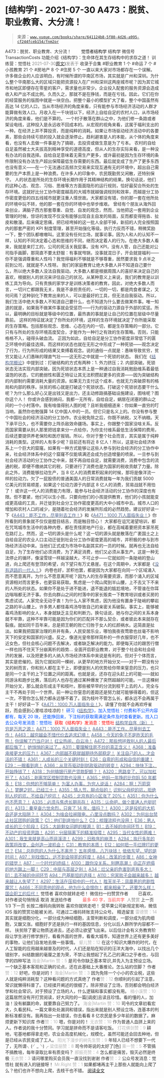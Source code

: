 # [结构学] - 2021-07-30 A473：脱贫、职业教育、大分流！

> 来源：[`www.yuque.com/books/share/641124b8-5f80-4d26-a995-cf244fceb154/fnm2or`](https://www.yuque.com/books/share/641124b8-5f80-4d26-a995-cf244fceb154/fnm2or)

<ne-p id="520f42f3293818f927861ebbd5b15da4_p_0" data-lake-id="520f42f3293818f927861ebbd5b15da4_p_0"><ne-text id="u204f41f5" style="color: rgb(51, 51, 51);">A473：脱贫、职业教育、大分流！</ne-text></ne-p> <ne-p id="7e2df1c91fdd6fe73f0cc4ca64738f58" data-lake-id="7e2df1c91fdd6fe73f0cc4ca64738f58"><ne-text id="uf4fb71d8" ne-fontsize="12" style="color: rgb(255, 255, 255);">原创</ne-text><ne-text id="u99dde6dc" ne-fontsize="14">觉悟者</ne-text><ne-text id="u2375c5e4" ne-fontsize="14">结构学</ne-text></ne-p> <ne-p id="f923f931c5ce2f87d0220298977f54ac" data-lake-id="f923f931c5ce2f87d0220298977f54ac"><ne-text id="ue787f61a" ne-fontsize="14" ne-bold="true" style="color: rgb(51, 51, 51);">结构学</ne-text></ne-p> <ne-p id="619df6de0cadb3ba6254269a1387ded3" data-lake-id="619df6de0cadb3ba6254269a1387ded3"><ne-text id="u7e69c4b1" ne-fontsize="14" style="color: rgb(51, 51, 51);">微信号</ne-text><ne-text id="u5b552952" ne-fontsize="14" style="color: rgb(51, 51, 51);">TransactionCosts</ne-text></ne-p> <ne-p id="f9dd68ce923bfb61fb19eb101bf05c52" data-lake-id="f9dd68ce923bfb61fb19eb101bf05c52"><ne-text id="u1b18f3a6" ne-fontsize="14" style="color: rgb(51, 51, 51);">功能介绍</ne-text><ne-text id="u7888e14d" ne-fontsize="14" style="color: rgb(51, 51, 51);">《结构学》：生命体在其生存结构中的求存之道！ 训练营：觉悟社</ne-text></ne-p> <ne-p id="ec1cbf09da32419b66d1aa6c1217d5f4" data-lake-id="ec1cbf09da32419b66d1aa6c1217d5f4"><ne-text id="u413c26ce" style="color: rgb(140, 140, 140);">2021-07-30</ne-text>[<ne-text id="u1d18c4d4" ne-fontsize="14">原文</ne-text>](https://mp.weixin.qq.com/s?__biz=MzIzMDYwOTM0Mg==&mid=2247486053&idx=1&sn=813ce406173ba4c47dd4500ec026a6da&chksm=e8b192b4dfc61ba243267b483d16f60aaeed76ece21adde38b4de1597140df83fceea028a6f5#rd))<ne-text id="u0974bf0b" ne-fontsize="14" style="color: rgb(140, 140, 140);">发表于</ne-text></ne-p> <ne-p id="4deb76122a4e03f9eb4dbd2f16bb47e5" data-lake-id="4deb76122a4e03f9eb4dbd2f16bb47e5"><ne-text id="ud79b3f98" style="color: rgb(51, 51, 51);">收录于合集</ne-text></ne-p> <ne-p id="30711789b08d30496e6da4890f638705" data-lake-id="30711789b08d30496e6da4890f638705"><ne-text id="uc7b69886" style="color: rgb(51, 51, 51);">#职业教育 1 个</ne-text></ne-p> <ne-p id="ffca16c52285234783cf502e32abd0a6" data-lake-id="ffca16c52285234783cf502e32abd0a6"><ne-text id="u28e0eaa7" style="color: rgb(51, 51, 51);">#命运 7 个</ne-text></ne-p> <ne-p id="5fcbf57904b5943309e018ded326c95f" data-lake-id="5fcbf57904b5943309e018ded326c95f"><ne-text id="u7b08e115" style="color: rgb(51, 51, 51);">#小孩教育 21 个</ne-text></ne-p> <ne-p id="3a009be6599002a185d56885b8979bab" data-lake-id="3a009be6599002a185d56885b8979bab"><ne-text id="u4bad0419" style="color: rgb(51, 51, 51);">#房地产 8 个</ne-text></ne-p> <ne-p id="16d8eee32b77ec711ea4cf5563265fda" data-lake-id="16d8eee32b77ec711ea4cf5563265fda"><ne-text id="ubf352e2d" style="color: rgb(51, 51, 51);">#住房 5 个</ne-text></ne-p> <ne-p id="da4c815eac9ddb94e1d94d42db7f8e71" data-lake-id="da4c815eac9ddb94e1d94d42db7f8e71"><ne-text id="u5aaaddfa" style="color: rgb(51, 51, 51);">一直以来大家对市场都存在一个误解。许多做企业的人应该明白，有时候所谓的华南区市场，其实就是广州和深圳。为什么整个华南那么大的区域只能把资源投入在广州和深圳这两座城市呢？因为其它城市和地区即便存在零星的客户，需求量也非常少。企业投入配套的服务资源会造成收入和产出不成比例。久而久之，那就不是在挣钱，而是在亏钱。因此，它们在你的经营服务的版图中就是一块空白。把整个最小的模型扩大了看，整个中国虽然有高达 14 亿的人口，当从市场经济的角度来看，只有能参与市场经济活动的人群才能算做有效人口。月收入在一千块钱以下，经济上自给自足的农村人口，从市场经济的角度来看，他们是不算的。</ne-text></ne-p> <ne-p id="baea4ac7e71dfe394743f3f1ff59b528" data-lake-id="baea4ac7e71dfe394743f3f1ff59b528"><ne-text id="uf8f3b2cf" style="color: rgb(51, 51, 51);">一个村子散落在群山之中，为他们修一条路或者架设电线，这种投入是永远收不回成本的。从宏观的视角来看，这属于福利支出的一种。在经济上并不算投资，而是纯粹的消耗。如果让市场驱动经济活动中的各要素，那些会持续亏损的投入就会逐渐停止。趋利避害是人的本能，从个体的角度来看，也没有人去做一件事是为了搞砸，去投资或做生意是为了亏本。</ne-text></ne-p> <ne-p id="130ad9763c0f8e6293bc630cc2fa475f" data-lake-id="130ad9763c0f8e6293bc630cc2fa475f"><ne-text id="u98297c85" style="color: rgb(51, 51, 51);">农村的自给自足虽然被士大夫拔高到精神享受的道德高度，但从人的生存实际来看，是一种没有办法的自我选择。自给自足意味着无需生产更多，或许最初是因为生存环境的条件限制没有办法生产超出保障最低生存需要的东西。最后就变成了生产了更多东西也没有意义——在一个无法通过高频次交易来实现互通有无的环境中，超出自己需要的生产本质上是一种浪费。在许多人的印象中，农民既勤劳又闲散，还特别保守。</ne-text></ne-p> <ne-p id="87836f6113c0e10f5cbb272ff60c978f" data-lake-id="87836f6113c0e10f5cbb272ff60c978f"><ne-text id="u597c136e" ne-bold="true" style="color: rgb(51, 51, 51);">人的状态是所处的生存环境长期作用于其精神结构的结果。换句话说，他们的这种心态、观念、习俗、思维等方方面面隐形的运行规则，恰好最契合所处的生存环境。</ne-text><ne-text id="ud78d16ab" style="color: rgb(51, 51, 51);">这就好比分工协作密度越高的大城市就越强调规则和效率，而越是分工协作密度更低的四五线城市就更注重人情世故。大家都没有错，你的那一套在他所处的环境中玩不转，他的那一套在你的环境中也举步维艰。</ne-text></ne-p> <ne-p id="bcd438fbb5aea7eadc1d57dc55157de6" data-lake-id="bcd438fbb5aea7eadc1d57dc55157de6"><ne-text id="u81e6f95a" style="color: rgb(51, 51, 51);">曾经有个朋友从海外回来创业，满脑子西方那套尊重、自觉、自发的观念，然而，当他把这一套用到企业管理的时候，惊讶的发现不仅没有能够出现自主自发的局面，反而都变得拖沓、扯皮和散漫。后来痛定思痛，把已经垮掉的这一批人全部干掉，新招的人完全按照国内的那套严密的 KPI 制度管理，甚至开始强化等级。执行力反而不错，稍微奖励一下，整个团队都嗷嗷叫。这里没有任何立场，就事论事。因为人和人的认知不一样，认知的不同决定着心态和思维的不同，继而决定着人的行为。在绝大多数人看来，我就是来打工的，公司的死活关我屁事。没有 KPI，没有人管，自己还能对公司指手画脚，那简直不要太舒服：有事就甩锅，没事就混日子，开会就提福利——你不是强调尊重和人性吗？我觉得福利不够就是不够尊重，居然要求我 9 点半之前到公司，就就是不人性呀。</ne-text></ne-p> <ne-p id="f64a14a65c95c8031caf83560a21a5b0" data-lake-id="f64a14a65c95c8031caf83560a21a5b0"><ne-text id="uf8063615" style="color: rgb(51, 51, 51);">我们的家庭教育让绝大多数人并不知道自己要什么，所以绝大多数人没法自我驱动。大多数人都是根据周围人的喜好来决定自己的喜欢，根据别人的状况来评估自己的状况。从某种意义上来说，我们的教育是以训练工具为导向。只有贵族的家学才是训练决策者的教育。因此，对绝大多数人而言，一切兴亡都跟我无关，我是不承担责任的，一切的一切，都是肉食者谋之，又何问焉？这种驯化下教育出来的人，可以是最好的工具，但无法自我驱动。所以，我们生活中绝大多数人不知道自己要什么，也不知道为什么要去做某件事。唯一知道的就是，如果我不做某件事就会受惩罚——行为的驱动力源自于外部的奖惩。所以，最明确的目标就是等级中的位置，最热衷的事就是让自己的位置在层级中尽量靠前。</ne-text></ne-p> <ne-p id="6d36fa6f5aa06c272415492e5f4869ee" data-lake-id="6d36fa6f5aa06c272415492e5f4869ee"><ne-text id="u1e646c13" style="color: rgb(51, 51, 51);">这样的特征就决定了你所处的环境，这样的生存环境就决定了你所能采取的生存策略。包括那些观念、思维、心态在内的一切，都是生存策略的一部分。它只有与所处的生存环境高度契合，才能作为一种行之有效的生存策略。否则，只能格格不入，碰得头破血流。</ne-text></ne-p> <ne-p id="42d7bbd6f81219b4d50fea3d9afc62a1" data-lake-id="42d7bbd6f81219b4d50fea3d9afc62a1"><ne-text id="u41a5e731" style="color: rgb(51, 51, 51);">正因为如此，自给自足是分工协作密度非常低下的匮乏环境中的最佳选择。而这样的状态也就在无形之中形成了一种死锁——观念决定了行为，行为所形成的结果又束缚着观念。说的通俗一点就是：愚昧导致贫穷，贫穷又能让人们愚昧的理直气壮——这无形之中就是一个死锁的状态。</ne-text></ne-p> <ne-p id="b705ce6a92192fd98cb2885f0d746aad" data-lake-id="b705ce6a92192fd98cb2885f0d746aad"><ne-text id="ufd62ad56" style="color: rgb(51, 51, 51);">我们在《</ne-text>[<ne-text id="u4d5107d4" style="color: rgb(87, 107, 149);">结构学概论</ne-text>](http://mp.weixin.qq.com/s?__biz=MzAxNDk1NjI2Mw==&mid=2247485167&idx=1&sn=d5e962eff4a8e9770c83bc87d19d07f3&chksm=9b8a2567acfdac7154f7a62996dca874e5d186b44f3d120dcb633760318788c42d304e325313&scene=21#wechat_redirect)<ne-text id="u3be1e826" style="color: rgb(51, 51, 51);">》中提到过：打破结构的方式有两种：1\. 外力挤压；2\. 内部突破。死锁状态无法实现内部突破。因为死锁状态本质上是一种通过自我消耗勉励维系着最低温饱的状态，它的脆弱性和匮乏特征让其无法积攒起更多的资源——因为突破结构的内部制约需要消耗大量的资源。如果无力支付这个成本，也就无力突破原有的格局和内部的秩序。扶贫的核心就是打破这个死锁状态。打破这个死锁状态要干什么呢？为什么那么好心又是出钱又是出力，还主动修路搞基础设施建设，图啥呢？图你这个人！</ne-text></ne-p> <ne-p id="92d4e6885d9a53dcaf504469dc55dd20" data-lake-id="92d4e6885d9a53dcaf504469dc55dd20"><ne-text id="ufebb1369" style="color: rgb(51, 51, 51);">你或许会感到纳闷，我都一无所有，自给自足，蜗居在闭塞的群山之间的一个小村落中。我有啥值得别人图的呢？且听我细细道来：你如果一直穷的叮当响，虽然你也勉强算 14 亿中国人中的一员。但它只是名义上的。你没有参与整个中国社会的经济活动的分工协作。农业税免除之后，你既不纳税，又不纳粮。天下承平日久，也不需要你上阵杀敌效命疆场。事实上，你跟整个国家没啥关系。反而国家需要从别人那里把钱拿来分一点给你，为你支付维系最低生活保障的费用，后续还要提供养老保险和医疗报销。所以，你对于整个社会而言，其实是属于纯粹消耗的类型。这样的人有多少呢？目前还有将近 8 亿人！所以，这是社会经济体系上一个巨大的窟窿。如果有一种方式能够让这些人参与到社会经济的分工协作中来，社会经济体系中的这个窟窿不仅能填满还会成为创造增量的喷泉。一旦参与到社会经济活动的分工协作之中来，就不再自给自足，就需要消费，消费中包含的流通的税，即便不缴纳其它的税，只要进行了消费也是为国家的税收贡献了力量。除此之外，消费能够拉动生产，当 8 亿人的消费累积起来的时候，那将是像洋流一样的拉动力。欠了一屁股债的普通美国人的日常消费就每一年为我们贡献 5000 亿美元的贸易顺差，如果这个拉动力源于内部这 8 亿人的消费，贸易战就不用怕了！</ne-text></ne-p> <ne-p id="973bf9a01fe3d7f2d8d2db2ebf93a07c" data-lake-id="973bf9a01fe3d7f2d8d2db2ebf93a07c"><ne-text id="u79c50d38" style="color: rgb(51, 51, 51);">或许这一代人的消费能力有限，能参与社会经济活动的分工协作的深度也有限。但不要紧，他们可以生小孩，只要向他们的小孩提供教育，他们的小孩就能变成更高级的工具，并迁徙到社会分工协作密度更高的大中小城市中去。城市人口的增加和农村人口的减少，是随着社会经济的发展所形成的必然趋势。建议好好读一下《</ne-text>[<ne-text id="u52d4645f" style="color: rgb(87, 107, 149);">A443：能不工作，尽量别去工作！</ne-text>](http://mp.weixin.qq.com/s?__biz=MzIzMDYwOTM0Mg==&mid=2247485773&idx=1&sn=53ef33f06482c86688f789e66dc60694&chksm=e8b1919cdfc6188ae7e40e10857a7661c927157293a294000b30c49c7699d210248718ea9315&scene=21#wechat_redirect)<ne-text id="uab344874" style="color: rgb(51, 51, 51);">》和《</ne-text>[<ne-text id="u85d7c23d" style="color: rgb(87, 107, 149);">A471：1000 万人面临失业！</ne-text>](http://mp.weixin.qq.com/s?__biz=MzIzMDYwOTM0Mg==&mid=2247486048&idx=1&sn=bf4938c29795e6b87e12bf1297f4583d&chksm=e8b192b1dfc61ba79abd79a8466233e918139d75e45a635323df32428b429405ecd140142e20&scene=21#wechat_redirect)<ne-text id="ue280e088" style="color: rgb(51, 51, 51);">》你所看到的景象就不仅仅是膛目结舌，而是触目惊心！</ne-text></ne-p> <ne-p id="7cad225dce169185d7cacdbc6acacbf7" data-lake-id="7cad225dce169185d7cacdbc6acacbf7"><ne-text id="u282f628a" style="color: rgb(51, 51, 51);">大家都在诅咒渴望培训，都在咒骂城市生活中的各种内卷，都在责怪房地产行业，都在高喊着要把资本家吊死在路灯上。然而，这一切的源头是什么呢？这一切的源头就是散落在广袤国土之上自给自足的农业人口主动迁徙到社会分工协作密度更高的城市，并积极的参与到市场经济活动中来。当他们正式成为市场中名副其实的一员的时候。就再也无法自给自足，为了生存他们必须消费，为了满足消费，他们又必须从事生产。这是一种无法停止的循环，像滚雪球一样越滚越大，不可止步——它就如同一条陡峭的登山道，向上爬还有登顶的希望，向下望只有万丈悬崖。在这个周期中，大家都是《</ne-text>[<ne-text id="uee76c307" style="color: rgb(87, 107, 149);">没有退路的一代人！</ne-text>](http://mp.weixin.qq.com/s?__biz=MzIzMDYwOTM0Mg==&mid=2247485420&idx=1&sn=5fd5104ff14b1a845d8d49c980f7182c&chksm=e8b19f3ddfc6162bb80196dff1fe9e2f8f0c8fa2e4623e6e8c74b823fc58e1e541cc20ac7ddf&scene=21#wechat_redirect)<ne-text id="u2cce4bf7" style="color: rgb(51, 51, 51);">》</ne-text></ne-p> <ne-p id="bd7da710ac8759eaa2baf7d4486dc9df" data-lake-id="bd7da710ac8759eaa2baf7d4486dc9df"><ne-text id="uc3ebc0a4" style="color: rgb(51, 51, 51);">内卷也好，淤积也罢，都是因为大家都在向同一个区域涌入而不愿意离开。为什么不愿意离开呢？因为人的生存需要资源，而那个涌入的区域资源相对而言更多，也更容易获取。焦虑是一个爬山爬到半山腰，上不去又下不来的人所处的状态。如果你不是处于进不能进，退不能退的尴尬境地，不管谁在你耳边嗡嗡都无济于事。你去向群山之间的村落中的家长贩卖一下教育培训或者买房的焦虑试试。人家完全无动于衷！为什么人家不焦虑，因为他没有置身于陡峭的攀岩之路的半山腰上。许多男人都怪毒鸡汤导致自己的亲密关系破裂。事实上，能够被毒鸡汤影响的女人，本身就缺乏主见和判断力。换句话说，她与你之间的关系本身就不牢靠，这种不牢靠可能是因为你们的匹配并不那么契合，或者彼此本来就存在裂痕。就如同千百年来，总是把王朝的败亡归咎于女人的红颜祸水。这简直是扯淡。如果我把国家治理的井井有条，人民安居乐业，哪怕我夜夜莺歌也丝毫不影响天下的安定和国家的兴盛。反之，像道光皇帝那样简朴的一件衣服穿好几年，也不近女色，但社会核心问题不去解决，或者缺乏解决的能力。即便每天过的跟苦行僧一样也挡不住天下分崩离析的趋势…</ne-text></ne-p> <ne-p id="25b61e93fd7ec7777b716f6a06447179" data-lake-id="25b61e93fd7ec7777b716f6a06447179"><ne-text id="ufa81f4db" style="color: rgb(51, 51, 51);">全面开启职业教育，对于整个社会和社会经济的发展，以及把更多的人纳入市场经济体系中来说是有利的。但对于个体而言，其实是悲催的。因为它就如同一棵树，从更早的地方开始分叉——对于一颗没有分叉的树而言，你和别人都在主干上，即便是别人的优势给你带来窒息的压力，也只是同一个主干的上下位置之间的距离。也就是说，还存在迎头赶上的可能——就如同游泳和跑步比赛，落后的人也存在通过某种爆发了突然超越的可能。一旦这棵树开始分叉，那么就会形成主干和枝叶。那些被早早的分流到枝干上去的人，完全与主干不再处于同一个世界。前一种让你窒息的差距还是努力就可能够得着的，但这一次，不管你怎么努力都永远够不着了。因为枝叶不管怎么长，都永远不会再属于主干！好好读一下《</ne-text>[<ne-text id="u5c22d884" style="color: rgb(87, 107, 149);">A471：1000 万人面临失业！</ne-text>](http://mp.weixin.qq.com/s?__biz=MzIzMDYwOTM0Mg==&mid=2247486048&idx=1&sn=bf4938c29795e6b87e12bf1297f4583d&chksm=e8b192b1dfc61ba79abd79a8466233e918139d75e45a635323df32428b429405ecd140142e20&scene=21#wechat_redirect)<ne-text id="uf1d37a94" style="color: rgb(51, 51, 51);">》，读懂了你就不会再欢呼雀跃，而会感到心里哇凉哇凉的！</ne-text></ne-p> <ne-p id="18f153cc753833f250b290448070344c" data-lake-id="18f153cc753833f250b290448070344c"><ne-text id="u56e11b29" ne-bold="true" style="color: rgb(0, 82, 255);">研习《</ne-text>[<ne-text id="u75d6f01c" ne-bold="true" style="color: rgb(87, 107, 149);">结构学</ne-text>](https://mp.weixin.qq.com/mp/appmsgalbum?action=getalbum&album_id=1318317199878225920&__biz=MzAxNDk1NjI2Mw==#wechat_redirect)<ne-text id="ubeff0540" ne-bold="true" style="color: rgb(0, 82, 255);">》，加入觉悟社：付费和不公开内容都有，每天 20 块，还能挣回来，下注标的获取需满足条件及时查看更新。</ne-text><ne-text id="u0f65d747" style="color: rgb(0, 82, 255);">找入口去公众号发消息：觉悟社 </ne-text></ne-p> <ne-p id="bf8ef6c21dca2c9a260a25586449e057" data-lake-id="bf8ef6c21dca2c9a260a25586449e057"><ne-text id="u7db6e4fa" style="color: rgb(255, 0, 0);">获取《结构学》发消息</ne-text><ne-text id="u32098685" ne-bold="true" style="color: rgb(255, 0, 0);">：觉悟社</ne-text></ne-p>  <ne-p id="dcaac4fbd92067302bc41b9ef5fb0af0" data-lake-id="dcaac4fbd92067302bc41b9ef5fb0af0"><ne-card data-card-name="image" data-card-type="inline" id="cyxH9" data-event-boundary="card" style="color: rgb(51, 51, 51);"><ne-p id="abe2afe1a9eb3c9bee1fc884f9850356" data-lake-id="abe2afe1a9eb3c9bee1fc884f9850356">[<ne-text id="u82c01310" ne-bold="true" style="color: rgb(87, 107, 149);">结构学自序（新）！</ne-text>](http://mp.weixin.qq.com/s?__biz=MzIzMDYwOTM0Mg==&mid=2247485283&idx=1&sn=aa2b8554b8e5040f8f959636feaa06a3&chksm=e8b19fb2dfc616a430aa381b8da0815311244e694a69809cd92d0602ac34cfe5f1f419b3745e&scene=21#wechat_redirect)</ne-p> <ne-p id="67edfb0ba64e9ab56932a17b24554cf1" data-lake-id="67edfb0ba64e9ab56932a17b24554cf1">[<ne-text id="ub02eda91" style="color: rgb(87, 107, 149);">穷是万恶之源！</ne-text>](http://mp.weixin.qq.com/s?__biz=MzAxNDk1NjI2Mw==&mid=2247483823&idx=1&sn=e54ebe9891b302dc0bf1815c76ccf8b7&chksm=9b8a2227acfdab31a05e273addd9159d4b8263d58d3c58bf214841c8189157519719c3427306&scene=21#wechat_redirect)</ne-p> <ne-p id="6587762c573166c077b7fa5ebf6da854" data-lake-id="6587762c573166c077b7fa5ebf6da854">[<ne-text id="uf8bc8afc" ne-bold="true" style="color: rgb(87, 107, 149);">A471：1000 万人面临失业！</ne-text>](http://mp.weixin.qq.com/s?__biz=MzIzMDYwOTM0Mg==&mid=2247486048&idx=1&sn=bf4938c29795e6b87e12bf1297f4583d&chksm=e8b192b1dfc61ba79abd79a8466233e918139d75e45a635323df32428b429405ecd140142e20&scene=21#wechat_redirect)</ne-p> <ne-p id="8782c564cfcd84c3296be209343cf5d7" data-lake-id="8782c564cfcd84c3296be209343cf5d7">[<ne-text id="udc12ea6b" ne-bold="true" style="color: rgb(87, 107, 149);">A443：能不工作，尽量别去工作！</ne-text>](http://mp.weixin.qq.com/s?__biz=MzIzMDYwOTM0Mg==&mid=2247485773&idx=1&sn=53ef33f06482c86688f789e66dc60694&chksm=e8b1919cdfc6188ae7e40e10857a7661c927157293a294000b30c49c7699d210248718ea9315&scene=21#wechat_redirect)</ne-p> <ne-p id="57e1f9380275f73c96452feb340f1505" data-lake-id="57e1f9380275f73c96452feb340f1505">[<ne-text id="u5ae5f5ad" style="color: rgb(87, 107, 149);">A463：越穷越会不惜代价去追求幻境！</ne-text>](http://mp.weixin.qq.com/s?__biz=MzIzMDYwOTM0Mg==&mid=2247486001&idx=1&sn=63523764887ace115466f7666f60e462&chksm=e8b192e0dfc61bf696c3fdc601d7786fcfe56c7249166983a33aa58e476a873b5ce32f3af194&scene=21#wechat_redirect)</ne-p> <ne-p id="ff0d658082cef1c0b9451568ac826d6a" data-lake-id="ff0d658082cef1c0b9451568ac826d6a">[<ne-text id="u3c6af798" style="color: rgb(87, 107, 149);">A458：今天的兔子不是昨天的毛熊！</ne-text>](http://mp.weixin.qq.com/s?__biz=MzIzMDYwOTM0Mg==&mid=2247485945&idx=1&sn=e575799e1d693147593aca2220da1ab8&chksm=e8b19128dfc6183eb8468a4f462cf4612c11b8770de4b4f21a3978873eafc06e5e1e789db5d4&scene=21#wechat_redirect)</ne-p> <ne-p id="b0b9a2434a6f44f0dfe7848dce7ed5f0" data-lake-id="b0b9a2434a6f44f0dfe7848dce7ed5f0">[<ne-text id="u625af2c7" style="color: rgb(87, 107, 149);">你误解了门当户对！</ne-text>](http://mp.weixin.qq.com/s?__biz=MzAxNDk1NjI2Mw==&mid=2247486972&idx=1&sn=374297ef4332b1dc1c96c6e2f10e3212&chksm=9b8a2e74acfda762739dd58bec2cabe8b8d44717705d356953b94089dacb9225f702d4f76b31&scene=21#wechat_redirect)</ne-p> <ne-p id="d891347f8f6a70aeffb082bcd36bcf5a" data-lake-id="d891347f8f6a70aeffb082bcd36bcf5a">[<ne-text id="ub4e23bd8" style="color: rgb(87, 107, 149);">红尘热闹，白云冷！</ne-text>](http://mp.weixin.qq.com/s?__biz=MzAxNDk1NjI2Mw==&mid=2247486913&idx=1&sn=6b387c24eb6d5e30ed150e13eded77a1&chksm=9b8a2e49acfda75fdfcfe0a7770792cdd85568a9ecb1bd9b67508b29df853aaba08bf27356d5&scene=21#wechat_redirect)</ne-p> <ne-p id="1e59c7ae9ece7f90b0e2ac54cf8c5dcc" data-lake-id="1e59c7ae9ece7f90b0e2ac54cf8c5dcc">[<ne-text id="uf376dde2" style="color: rgb(87, 107, 149);">A472：那些想拯救别人的人最后都后悔了！</ne-text>](http://mp.weixin.qq.com/s?__biz=MzAxNDk1NjI2Mw==&mid=2247486991&idx=1&sn=614ee82f6fec41e2e7615695dbe879f7&chksm=9b8a2d87acfda491e089d9d494ac3321fa68a9aa7b9d21a56efa109172bdfd1566c7a0ca3d18&scene=21#wechat_redirect)</ne-p> <ne-p id="078c6a735b2d20a29819b31f5e5d1af0" data-lake-id="078c6a735b2d20a29819b31f5e5d1af0">[<ne-text id="u15161aeb" style="color: rgb(87, 107, 149);">她悄悄的来过了…</ne-text>](http://mp.weixin.qq.com/s?__biz=MzAxNDk1NjI2Mw==&mid=2247486930&idx=1&sn=b77ae646083ab5e3eb326ae3d7e21d45&chksm=9b8a2e5aacfda74c2ff1967af83816bf72089493de4db12379f3ce640a96e9260ceea91d094c&scene=21#wechat_redirect)</ne-p> <ne-p id="88f482b13e224cbdee7b54d02bdb4909" data-lake-id="88f482b13e224cbdee7b54d02bdb4909">[<ne-text id="ube0d6219" ne-bold="true" style="color: rgb(87, 107, 149);">A311：要理解住房不炒的真正含义！</ne-text>](http://mp.weixin.qq.com/s?__biz=MzIzMDYwOTM0Mg==&mid=2247484959&idx=1&sn=090583ec50bfd9febec1de463c2672f6&chksm=e8b19ecedfc617d8629080f6745c8de013cfe875de26eef6767b2d5c10782650223ed15f807b&scene=21#wechat_redirect)</ne-p> <ne-p id="4f0490bbb3004593cf22e3784d29f7ce" data-lake-id="4f0490bbb3004593cf22e3784d29f7ce">[<ne-text id="u3328d848" ne-bold="true" style="color: rgb(87, 107, 149);">A368：准备承接更大的压力！</ne-text>](http://mp.weixin.qq.com/s?__biz=MzIzMDYwOTM0Mg==&mid=2247485369&idx=1&sn=2667c5f16cee9442898e6e5841394ceb&chksm=e8b19f68dfc6167e4e104d37c61b859327f4b8ce37941da84bd412d3e27bb4a51c7dee8e1a7a&scene=21#wechat_redirect)</ne-p> <ne-p id="7cb2a5aa099fac9e8d9c3df88dc81ed5" data-lake-id="7cb2a5aa099fac9e8d9c3df88dc81ed5">[<ne-text id="ue5014071" ne-bold="true" style="color: rgb(87, 107, 149);">A367：内部越不稳就越期待外部稳定！</ne-text>](http://mp.weixin.qq.com/s?__biz=MzIzMDYwOTM0Mg==&mid=2247485357&idx=1&sn=8defe53f9944202f9dd4504eb4b58400&chksm=e8b19f7cdfc6166a35ae3b9e710959c0bbbd9cd381fe3ce105489b542c9c695e3778bae7a2c5&scene=21#wechat_redirect)</ne-p> <ne-p id="8fc5e794c8817e93ae02ed35f42ad8c7" data-lake-id="8fc5e794c8817e93ae02ed35f42ad8c7">[<ne-text id="uc1e7b7cd" style="color: rgb(87, 107, 149);">关注自己的人，才会活的不错！</ne-text>](http://mp.weixin.qq.com/s?__biz=MzIzMDYwOTM0Mg==&mid=2247485305&idx=1&sn=c719ea57e5c3320c2e2629dd9a7b44e9&chksm=e8b19fa8dfc616be5fa3f8141ea0aa63d5e1335657ed97e62c1086c41eba29effe58e0c8e9dc&scene=21#wechat_redirect)</ne-p> <ne-p id="b1ad9494d091a39984ce8c35e93ddff1" data-lake-id="b1ad9494d091a39984ce8c35e93ddff1">[<ne-text id="u045c467d" ne-bold="true" style="color: rgb(87, 107, 149);">A361：人成长的三个关键时刻！</ne-text>](http://mp.weixin.qq.com/s?__biz=MzAxNDk1NjI2Mw==&mid=2247486472&idx=1&sn=8b46d73659ff81e3d7bd544e1718a94f&chksm=9b8a2f80acfda69601b059cb0180f8841eda098200c32c84ad6430bb8fbe33a9021fa7890344&scene=21#wechat_redirect)</ne-p> <ne-p id="b1ee623d254a44ce8b6fe4068deb4b0c" data-lake-id="b1ee623d254a44ce8b6fe4068deb4b0c">[<ne-text id="u3c1f5a29" ne-bold="true" style="color: rgb(87, 107, 149);">E26：自卑的形成和自信的重建！</ne-text>](http://mp.weixin.qq.com/s?__biz=MzIzMDYwOTM0Mg==&mid=2247485311&idx=1&sn=28f827c212f9a1ac53e73986742ca5aa&chksm=e8b19faedfc616b8d527f328c2ad55dca966707c8813ceaa5b7c0daee3432edeec88744d842c&scene=21#wechat_redirect)</ne-p> <ne-p id="fec20c4f3a6f439d7ba8f644868be960" data-lake-id="fec20c4f3a6f439d7ba8f644868be960">[<ne-text id="u1d84cada" ne-bold="true" style="color: rgb(87, 107, 149);">E29：一眼看到底！</ne-text>](http://mp.weixin.qq.com/s?__biz=MzIzMDYwOTM0Mg==&mid=2247485301&idx=1&sn=dc6dd50c5d742ea51ce9e394de25351a&chksm=e8b19fa4dfc616b26734c3619c6fa664474fa478d2764c3370dde41d19f6035edc05f9f191e8&scene=21#wechat_redirect)</ne-p> <ne-p id="b960e22e7bc1cc2340a0713d26934382" data-lake-id="b960e22e7bc1cc2340a0713d26934382">[<ne-text id="u1a2870cf" ne-bold="true" style="color: rgb(87, 107, 149);">A366：从货币驱动到财政驱动的转变！</ne-text>](http://mp.weixin.qq.com/s?__biz=MzIzMDYwOTM0Mg==&mid=2247485347&idx=1&sn=a916df57ddc7230366719fbecc6c1704&chksm=e8b19f72dfc61664fd99844bfe3ffffb5d6f088807c84d99f11ddbc7410b2eed67bc4c615d53&scene=21#wechat_redirect)</ne-p> <ne-p id="fa621886db3a646d152ac9d56512b21d" data-lake-id="fa621886db3a646d152ac9d56512b21d">[<ne-text id="ub8c4b504" ne-bold="true" style="color: rgb(87, 107, 149);">A294：快快下注，开始挣钱了！</ne-text>](http://mp.weixin.qq.com/s?__biz=MzIzMDYwOTM0Mg==&mid=2247484849&idx=1&sn=5485cd1d6c511e883e25b0c7dd9e2e3e&chksm=e8b19d60dfc614764ffc8405dccf5b8120b31988f3c1cee74e384c06f0e39c3c81bef8263c3d&scene=21#wechat_redirect)</ne-p> <ne-p id="cb358aa96bfd3f0ac37a6ecb83f1d1d3" data-lake-id="cb358aa96bfd3f0ac37a6ecb83f1d1d3">[<ne-text id="u5418b6b0" ne-bold="true" style="color: rgb(87, 107, 149);">A318：为何搞银行房产贷款配额？！</ne-text>](http://mp.weixin.qq.com/s?__biz=MzIzMDYwOTM0Mg==&mid=2247485031&idx=1&sn=c4af23061445755fdb12f1196c108b1d&chksm=e8b19eb6dfc617a015821fd94ff2d8f51a2cb8fb456ddd907206b615bf3240c1597d3618609c&scene=21#wechat_redirect)</ne-p> <ne-p id="65ab6f60eea0e4712e1216adb6768864" data-lake-id="65ab6f60eea0e4712e1216adb6768864">[<ne-text id="ued2065bd" ne-fontsize="13" ne-bold="true" style="color: rgb(87, 107, 149);">A320：思路变了，可以加杠杆了！</ne-text>](http://mp.weixin.qq.com/s?__biz=MzIzMDYwOTM0Mg==&mid=2247485041&idx=1&sn=add2174fa42806f885a456a072ee4fee&chksm=e8b19ea0dfc617b6734e013f780112fdd88f28ad5312ce423fea1d75da4c3757660dab175208&scene=21#wechat_redirect)</ne-p> <ne-p id="10759713894cf770d2c064163b3dd4d2" data-lake-id="10759713894cf770d2c064163b3dd4d2">[<ne-text id="ued2fa997" ne-bold="true" style="color: rgb(87, 107, 149);">A345：剥离学区控制贷款也没用！</ne-text>](http://mp.weixin.qq.com/s?__biz=MzIzMDYwOTM0Mg==&mid=2247485208&idx=1&sn=ac3653b56fc18a4a6a809139f935bc45&chksm=e8b19fc9dfc616dfa31b0baf15aa90d994ef8a1262e0fd515739c06698cd0673d1d46e6e4c4f&scene=21#wechat_redirect)</ne-p> <ne-p id="e5d005bc468e4b81beec661d86ea59b9" data-lake-id="e5d005bc468e4b81beec661d86ea59b9">[<ne-text id="u4bf5e68c" ne-bold="true" style="color: rgb(87, 107, 149);">A365：他妈一年挣的比你妈 50 年都多！</ne-text>](http://mp.weixin.qq.com/s?__biz=MzIzMDYwOTM0Mg==&mid=2247485336&idx=1&sn=2fba7786d5102be1d639bfdd138185db&chksm=e8b19f49dfc6165f4a1e07062ca1414d977f1a6c15d797233e36f7dec3b27c28b0ed72667f5f&scene=21#wechat_redirect)</ne-p> <ne-p id="63a5eb76e01719eaf51aefdcf73d7b23" data-lake-id="63a5eb76e01719eaf51aefdcf73d7b23">[<ne-text id="u23ef3e45" ne-bold="true" style="color: rgb(87, 107, 149);">E18：你想的不够简单！</ne-text>](http://mp.weixin.qq.com/s?__biz=MzIzMDYwOTM0Mg==&mid=2247484775&idx=1&sn=2a8e810e281cd7fe5a4db49002b193d2&chksm=e8b19db6dfc614a0e3360f0d54949c40138c27b184c114a44feaa394bd4400073dbbedf6a049&scene=21#wechat_redirect)</ne-p> <ne-p id="3ba19a49c58782e0fba3ca07c03f1279" data-lake-id="3ba19a49c58782e0fba3ca07c03f1279">[<ne-text id="u1c8e1df8" style="color: rgb(87, 107, 149);">为富人办事，为穷人说话！</ne-text>](http://mp.weixin.qq.com/s?__biz=MzIzMDYwOTM0Mg==&mid=2247484462&idx=1&sn=195ebab17907fba73c69ae7a11bc40ad&chksm=e8b19cffdfc615e9b2f88327d492813afa3656859f4d67a6d831ac1cf684a54b760a8b8edcd6&scene=21#wechat_redirect)</ne-p> <ne-p id="981ce8824cfb8c79fa46a19176e8333c" data-lake-id="981ce8824cfb8c79fa46a19176e8333c">[<ne-text id="u8995a4ac" ne-bold="true" style="color: rgb(87, 107, 149);">A284：啊！万箭穿心！</ne-text>](http://mp.weixin.qq.com/s?__biz=MzAxNDk1NjI2Mw==&mid=2247486135&idx=1&sn=e950149b9b9147e9199cfc6093605950&chksm=9b8a293facfda029419b911d4b4fa91c73bbaf695b206df2cf15124d843f4bf4b80673baa394&scene=21#wechat_redirect)</ne-p> <ne-p id="a28f06d171515f3440464ad5c2ae539c" data-lake-id="a28f06d171515f3440464ad5c2ae539c">[<ne-text id="u7b3f6514" ne-bold="true" style="color: rgb(87, 107, 149);">梦醒之时，已经三十！</ne-text>](http://mp.weixin.qq.com/s?__biz=MzIzMDYwOTM0Mg==&mid=2247484378&idx=1&sn=e3a058584a13d7a5267315113964280d&chksm=e8b19b0bdfc6121df4af4b77d2d826fd0f4132ccfdee48132ce8cf86eb1ba45b898be83d1dc7&scene=21#wechat_redirect)</ne-p> <ne-p id="3a626f5d81d908999d8350ca50b84556" data-lake-id="3a626f5d81d908999d8350ca50b84556">[<ne-text id="u44a8b0d1" ne-bold="true" style="color: rgb(87, 107, 149);">A355：情人节，聊点俗的！</ne-text>](http://mp.weixin.qq.com/s?__biz=MzAxNDk1NjI2Mw==&mid=2247486442&idx=1&sn=2ed76ec8cb69dfe51023fb4f426eeb51&chksm=9b8a2862acfda17469215d16d6bfa7210211dfb0cf4418774fc0ea014de0f6184c9b01b82f70&scene=21#wechat_redirect)</ne-p> <ne-p id="74ea6d1870eba7dd753b11b8004259f1" data-lake-id="74ea6d1870eba7dd753b11b8004259f1">[<ne-text id="u7ea9e87b" ne-bold="true" style="color: rgb(87, 107, 149);">识别父母挖的坑，拒绝别人挖的坑，不给自己挖坑！</ne-text>](http://mp.weixin.qq.com/s?__biz=MzAxNDk1NjI2Mw==&mid=2247486426&idx=1&sn=8707934ad2fe2f8017d6b7810fd61c17&chksm=9b8a2852acfda1441fded7bab2456dd2493073ad3e5d541e1080d1739879b86c25a3a61df79a&scene=21#wechat_redirect)</ne-p> <ne-p id="e3acce7e1314a14fbcfb2f015ed4c8e3" data-lake-id="e3acce7e1314a14fbcfb2f015ed4c8e3">[<ne-text id="ub3def011" ne-bold="true" style="color: rgb(87, 107, 149);">A245：北京有的小区涨了 20%！</ne-text>](http://mp.weixin.qq.com/s?__biz=MzIzMDYwOTM0Mg==&mid=2247485265&idx=1&sn=f4bce6f07805cba2db3a1a806215e45c&chksm=e8b19f80dfc616966666979063f2c9fce9fe20308538607cf90eac74f0db85c9adf79299f4b8&scene=21#wechat_redirect)</ne-p> <ne-p id="6aec82746ce6f9eceb7ba0bfe2e4b05c" data-lake-id="6aec82746ce6f9eceb7ba0bfe2e4b05c">[<ne-text id="u3b59fb2c" style="color: rgb(87, 107, 149);">A351：你为什么也不愿意？！</ne-text>](http://mp.weixin.qq.com/s?__biz=MzIzMDYwOTM0Mg==&mid=2247485242&idx=1&sn=f4a01a5936322120b0b158f225bc78de&chksm=e8b19febdfc616fd2eb1558a3b7c748ecc497a3af00aec5b5c5ca8042cc52eb7d0af7befa399&scene=21#wechat_redirect)</ne-p> <ne-p id="5fce760d204a64d677ef907e77f9d691" data-lake-id="5fce760d204a64d677ef907e77f9d691">[<ne-text id="ubcc0f79e" ne-bold="true" style="color: rgb(87, 107, 149);">A335：必须与焦虑长期共存！</ne-text>](http://mp.weixin.qq.com/s?__biz=MzIzMDYwOTM0Mg==&mid=2247485165&idx=1&sn=f3f0957c63fa549b288f00c8b117162e&chksm=e8b19e3cdfc6172a188000afd2b522144a04ba774169824cad2067d93b5365537ff0644f6b9f&scene=21#wechat_redirect)</ne-p> <ne-p id="84e672263edd9a5bc69897195c09b282" data-lake-id="84e672263edd9a5bc69897195c09b282">[<ne-text id="u7b6e6e1e" ne-bold="true" style="color: rgb(87, 107, 149);">A315：认命吧，做个普通人也挺好的！</ne-text>](http://mp.weixin.qq.com/s?__biz=MzIzMDYwOTM0Mg==&mid=2247485008&idx=1&sn=bcaf70c42d4676c8f69de9f9ead1e495&chksm=e8b19e81dfc617973ba40200519407186760e32843fc6f379020da6160b0ba89870dadcae5fa&scene=21#wechat_redirect)</ne-p> <ne-p id="5781b17a150da944d335cd7a7b407bfd" data-lake-id="5781b17a150da944d335cd7a7b407bfd">[<ne-text id="u460f8e55" ne-bold="true" style="color: rgb(87, 107, 149);">A313：秦皇奋六世余烈，只爽了 14 年，值吗？！</ne-text>](http://mp.weixin.qq.com/s?__biz=MzIzMDYwOTM0Mg==&mid=2247484982&idx=1&sn=c788144715447f1d1706d11032606236&chksm=e8b19ee7dfc617f122722185bea3af2753d3c810cdae1f8c6e5189fb69afc7b28093e7466cfd&scene=21#wechat_redirect)</ne-p> <ne-p id="b465175f921d47469da3d857a45f0236" data-lake-id="b465175f921d47469da3d857a45f0236">[<ne-text id="uaa4beef6" ne-bold="true" style="color: rgb(87, 107, 149);">A300：这是投机的大机会还是大陷阱？！</ne-text>](http://mp.weixin.qq.com/s?__biz=MzIzMDYwOTM0Mg==&mid=2247484882&idx=1&sn=b103029f41e3aede94e1a45d035cd9ac&chksm=e8b19d03dfc614153863f37ca3f9204b451e2c02ad5ca8680c120e2458e628e5329c76b2d42c&scene=21#wechat_redirect)</ne-p> <ne-p id="cd4b842a13aca7de2fd9b37aa5b700b0" data-lake-id="cd4b842a13aca7de2fd9b37aa5b700b0">[<ne-text id="u25e68d13" ne-bold="true" style="color: rgb(87, 107, 149);">A304：为啥会拉闸限电，心里没点数吗？</ne-text>](http://mp.weixin.qq.com/s?__biz=MzIzMDYwOTM0Mg==&mid=2247484921&idx=1&sn=0f74dcad5b3cecf8e438493543b5457e&chksm=e8b19d28dfc6143eb8a9bdcdc8a57259580a9267ecea4e54032b9a803540f314e3c6a3cb50ca&scene=21#wechat_redirect)</ne-p> <ne-p id="7f656a1ff8a85e1fd499a77a6599e732" data-lake-id="7f656a1ff8a85e1fd499a77a6599e732">[<ne-text id="u5ff01b6c" ne-bold="true" style="color: rgb(87, 107, 149);">A302：为何出台禁止社区团购的政策？</ne-text>](http://mp.weixin.qq.com/s?__biz=MzIzMDYwOTM0Mg==&mid=2247484904&idx=1&sn=3b711f9bc2c47ba0ba432cf47d5832fb&chksm=e8b19d39dfc6142f8524aba7d5a15c694c1e25c19e2e662f6773219ace93c7354adf6878e54f&scene=21#wechat_redirect)</ne-p> <ne-p id="9cf7c5b7935a780b3ddf1ec732d94639" data-lake-id="9cf7c5b7935a780b3ddf1ec732d94639">[<ne-text id="u2154b63c" style="color: rgb(87, 107, 149);">C1：他们到底怕什么？</ne-text>](http://mp.weixin.qq.com/s?__biz=MzAxNDk1NjI2Mw==&mid=2247483898&idx=1&sn=1b0a50386e9e89d2750dec717236f0aa&chksm=9b8a2272acfdab64235b35ee5e91b8cac6172144207251636e1345fc570aa1601f59eff7f442&scene=21#wechat_redirect)</ne-p> <ne-p id="a492a9b2fdfb032666c19f96703922b1" data-lake-id="a492a9b2fdfb032666c19f96703922b1">[<ne-text id="ucb202909" style="color: rgb(87, 107, 149);">C3：梳理流程也没用！</ne-text>](http://mp.weixin.qq.com/s?__biz=MzAxNDk1NjI2Mw==&mid=2247483989&idx=1&sn=ee70dacfd980f041379d91ae947ece44&chksm=9b8a21ddacfda8cb28bf62d6f53531e8a8ebce2de96396e50ec7e7e144fffe502ec6faee3415&scene=21#wechat_redirect)</ne-p> <ne-p id="35a7bb54992dbb5414f5260470db7515" data-lake-id="35a7bb54992dbb5414f5260470db7515">[<ne-text id="u4a4cf8db" style="color: rgb(87, 107, 149);">E36：男人成长的三个阶段！</ne-text>](http://mp.weixin.qq.com/s?__biz=MzIzMDYwOTM0Mg==&mid=2247484322&idx=1&sn=c300d9466951d36645128c5167ca5934&chksm=e8b19b73dfc61265dde1bb437a9945db0c1d9c7fe1cbffe1feec995c9dde8a6eb99272dc86a9&scene=21#wechat_redirect)</ne-p> <ne-p id="8d4dbc063e2d7b820a594ac1aa4cb9ed" data-lake-id="8d4dbc063e2d7b820a594ac1aa4cb9ed">[<ne-text id="u681635ed" style="color: rgb(87, 107, 149);">E25：大龄剩女问题的根源！</ne-text>](http://mp.weixin.qq.com/s?__biz=MzIzMDYwOTM0Mg==&mid=2247484587&idx=1&sn=3335cb9dd973ae9f9c9279a0388bbe33&chksm=e8b19c7adfc6156c752a5edad793fc1d8db424d6b609ce62f26f78537b3b41e83ea47aca2929&scene=21#wechat_redirect)</ne-p> <ne-p id="74fce8c0c5ef4bda9b50fe404a8ccd0a" data-lake-id="74fce8c0c5ef4bda9b50fe404a8ccd0a">[<ne-text id="u22b1bc3c" style="color: rgb(87, 107, 149);">B1：去不掉的中间环节！</ne-text>](http://mp.weixin.qq.com/s?__biz=MzIzMDYwOTM0Mg==&mid=2247483903&idx=1&sn=e8a21cb816d6a27d869f81463805a208&chksm=e8b1992edfc610380f54d91f9acc9844820c77ce8a5bcedb4f36372c406647f45fd2514a6a77&scene=21#wechat_redirect)</ne-p> <ne-p id="79b2c97955ddd446e500f018cd2103ea" data-lake-id="79b2c97955ddd446e500f018cd2103ea">[<ne-text id="u7631b440" ne-bold="true" style="color: rgb(87, 107, 149);">B19：不动产的投资思路！</ne-text>](http://mp.weixin.qq.com/s?__biz=MzIzMDYwOTM0Mg==&mid=2247484069&idx=1&sn=a13a6e590a21b27fd1356718b3a2dcd3&chksm=e8b19a74dfc613622b23c7233732cbb1d499c75f9b7ac3047cdeaee3a34eeae7d3b4871429f1&scene=21#wechat_redirect)</ne-p> <ne-p id="39753baed15a7613057d63073768a688" data-lake-id="39753baed15a7613057d63073768a688">[<ne-text id="ubdf1b711" ne-bold="true" style="color: rgb(87, 107, 149);">A291：分层隔离下的精准投喂！</ne-text>](http://mp.weixin.qq.com/s?__biz=MzIzMDYwOTM0Mg==&mid=2247484828&idx=1&sn=e04894d9a01e37c8edb5562d2b0eaa19&chksm=e8b19d4ddfc6145b5803859c628b8b7c24083c66fff9e3a943e82d3e3b7b40a8bad9bed858f8&scene=21#wechat_redirect)</ne-p> <ne-p id="6ce9f000b67603ea5a84c7c64f11690b" data-lake-id="6ce9f000b67603ea5a84c7c64f11690b">[<ne-text id="u75666ff8" style="color: rgb(87, 107, 149);">A295：当代女性的两难！</ne-text>](http://mp.weixin.qq.com/s?__biz=MzIzMDYwOTM0Mg==&mid=2247484854&idx=1&sn=6851afe306f7b89d23728018ea32b7f2&chksm=e8b19d67dfc61471955b15021ac11c5fff9f1607977e9df1bd2bbfabc2deb3dea5c98e369c55&scene=21#wechat_redirect)</ne-p> <ne-p id="8bba1c527d8a52d533d39b4653a1ef8f" data-lake-id="8bba1c527d8a52d533d39b4653a1ef8f">[<ne-text id="u1f991f05" style="color: rgb(87, 107, 149);">A301：我生来就是高山而非溪流！</ne-text>](http://mp.weixin.qq.com/s?__biz=MzIzMDYwOTM0Mg==&mid=2247484895&idx=1&sn=241f68fd60c1b47239beef7573364ceb&chksm=e8b19d0edfc6141856def733b4a1fd20332b7083f1234182452387fcfe12cebb015db7bfbeec&scene=21#wechat_redirect)</ne-p> <ne-p id="14917b844f3913276dddfe375ae7331f" data-lake-id="14917b844f3913276dddfe375ae7331f">[<ne-text id="u1fd1faae" style="color: rgb(87, 107, 149);">A299：旧秩序的崩溃！</ne-text>](http://mp.weixin.qq.com/s?__biz=MzIzMDYwOTM0Mg==&mid=2247484889&idx=1&sn=164441f266273fb02e28029c851bdf6c&chksm=e8b19d08dfc6141e7411c30e887493e32cd32469a54ef3fb00e7ca437917b27458bc70db8616&scene=21#wechat_redirect)</ne-p> <ne-p id="6911de0d054448733a812cd4a3af5833" data-lake-id="6911de0d054448733a812cd4a3af5833">[<ne-text id="ufaad58ce" ne-bold="true" style="color: rgb(87, 107, 149);">A294：执行多年的政策将改变，会创造一波机会！</ne-text>](http://mp.weixin.qq.com/s?__biz=MzIzMDYwOTM0Mg==&mid=2247484849&idx=1&sn=5485cd1d6c511e883e25b0c7dd9e2e3e&chksm=e8b19d60dfc614764ffc8405dccf5b8120b31988f3c1cee74e384c06f0e39c3c81bef8263c3d&scene=21#wechat_redirect)</ne-p> <ne-p id="f71922a0720d7a9b263adf87c604e815" data-lake-id="f71922a0720d7a9b263adf87c604e815">[<ne-text id="u829ba1af" style="color: rgb(87, 107, 149);">C31：教育的本质！</ne-text>](http://mp.weixin.qq.com/s?__biz=MzAxNDk1NjI2Mw==&mid=2247484645&idx=1&sn=0c19e963af345ec0d157348555f45482&chksm=9b8a276dacfdae7bb43eb0602bf7d9fdc827d0675a7350f893c5b3b43986de58782355a2065d&scene=21#wechat_redirect)</ne-p> <ne-p id="06eb2608ee885db48436f6ed45717244" data-lake-id="06eb2608ee885db48436f6ed45717244">[<ne-text id="u3eddc72d" style="color: rgb(87, 107, 149);">E12：如何把一手烂牌打的更烂？</ne-text>](http://mp.weixin.qq.com/s?__biz=MzAxNDk1NjI2Mw==&mid=2247485371&idx=1&sn=8e848c21bdb42dbe2fb102617241b981&chksm=9b8a2433acfdad2560f3ff6bc23e4d9cee1b3ebd3e51aa48fa2b97224fe3303853cd6c664ee1&scene=21#wechat_redirect)</ne-p> <ne-p id="d4f9505ee5590dd7ee1beb1a0f1c1165" data-lake-id="d4f9505ee5590dd7ee1beb1a0f1c1165">[<ne-text id="u162830a8" style="color: rgb(87, 107, 149);">E14：总抱怨的人为什么不离开？</ne-text>](http://mp.weixin.qq.com/s?__biz=MzIzMDYwOTM0Mg==&mid=2247484341&idx=1&sn=c266eb0136273f0b1219e0fd659daafc&chksm=e8b19b64dfc61272f157e1e17a76b2e83c6fd62a1beb78d60ea73a65463109b428cd9dd6ce7a&scene=21#wechat_redirect)</ne-p> <ne-p id="b4fe961cf566added2acde3c886f9dc7" data-lake-id="b4fe961cf566added2acde3c886f9dc7">[<ne-text id="u414d564a" style="color: rgb(87, 107, 149);">五年感情，八万块钱！</ne-text>](http://mp.weixin.qq.com/s?__biz=MzIzMDYwOTM0Mg==&mid=2247484317&idx=1&sn=b22f9fb2e3c084e427a5e3e9895be99a&chksm=e8b19b4cdfc6125adf3ea3b0d2b72a121f38e8ba26e43abc48edff900327ce3e7464b944cafb&scene=21#wechat_redirect)</ne-p> <ne-p id="8886d43ed6915b4dcfc08708e81b2c63" data-lake-id="8886d43ed6915b4dcfc08708e81b2c63">[<ne-text id="u3c4db087" ne-bold="true" style="color: rgb(87, 107, 149);">依依东望，望的是时间！</ne-text>](http://mp.weixin.qq.com/s?__biz=MzIzMDYwOTM0Mg==&mid=2247483860&idx=1&sn=b5b01ae82ff764ce2806251e3f2a809f&chksm=e8b19905dfc61013607735eb7782299c9a4d7a39a8b15a7b46182ef20eda3ffe9f6ed6337e1f&scene=21#wechat_redirect)</ne-p> <ne-p id="dedbc7e89fc99659ab66c462f15e7b7c" data-lake-id="dedbc7e89fc99659ab66c462f15e7b7c">[<ne-text id="ucc9bf03e" style="color: rgb(87, 107, 149);">A97：别找借口，远不到会猝死的程度！</ne-text>](http://mp.weixin.qq.com/s?__biz=MzAxNDk1NjI2Mw==&mid=2247484866&idx=1&sn=d93222730b1fd65cd31d270e54c91073&chksm=9b8a264aacfdaf5cf1d8eab64891b03e7b9966e887c9f512b7cb4a3f6cca04f1faa2c5da905d&scene=21#wechat_redirect)</ne-p> <ne-p id="bc3f7857fe6bc02cecba903026ff3f6e" data-lake-id="bc3f7857fe6bc02cecba903026ff3f6e">[<ne-text id="ud8fc6601" style="color: rgb(87, 107, 149);">A84：改革的步骤！</ne-text>](http://mp.weixin.qq.com/s?__biz=MzIzMDYwOTM0Mg==&mid=2247484098&idx=1&sn=8a28fd5dce47b485ed38e4f3cfdb7d05&chksm=e8b19a13dfc61305fde13511d297aa1d6b59184825c7998f338e7d5f36742e3c06c717d78fe8&scene=21#wechat_redirect)</ne-p> <ne-p id="9d5fa085ec496b44d008b36955530f13" data-lake-id="9d5fa085ec496b44d008b36955530f13">[<ne-text id="ub00972d7" style="color: rgb(87, 107, 149);">A86：女神的错觉！</ne-text>](http://mp.weixin.qq.com/s?__biz=MzAxNDk1NjI2Mw==&mid=2247484733&idx=1&sn=fab22e8ab3f80b78dab3d4e2e2716bfb&chksm=9b8a26b5acfdafa374df83506e5086a573169362877918977c08490b4e9747c45c99d1266e7f&scene=21#wechat_redirect)</ne-p> <ne-p id="eac46c8b22ef645218c2b2e34c034021" data-lake-id="eac46c8b22ef645218c2b2e34c034021">[<ne-text id="u423ac9e3" style="color: rgb(87, 107, 149);">A87：一个时代的终结！</ne-text>](http://mp.weixin.qq.com/s?__biz=MzIzMDYwOTM0Mg==&mid=2247484106&idx=1&sn=89ac1e2a068a9114c08822ed3a6a9916&chksm=e8b19a1bdfc6130d67743acf04c384cd66fa3d13b83614a9b3d70edda3290e8af9765c31b7d7&scene=21#wechat_redirect)</ne-p> <ne-p id="88fdc09f5db41e0f4f11a0a6ed23ad0d" data-lake-id="88fdc09f5db41e0f4f11a0a6ed23ad0d">[<ne-text id="uc5b11234" ne-bold="true" style="color: rgb(87, 107, 149);">A100：跟你没关系，别瞎高潮！</ne-text>](http://mp.weixin.qq.com/s?__biz=MzAxNDk1NjI2Mw==&mid=2247484826&idx=1&sn=c2df87478a77eebf01085c7795424395&chksm=9b8a2612acfdaf04f9034241f17123b00853fb4fa0af799266ae01cdd7ce776318d0d88cde41&scene=21#wechat_redirect)</ne-p> <ne-p id="1340d56e9e807149631e12809fb0bea0" data-lake-id="1340d56e9e807149631e12809fb0bea0">[<ne-text id="uaf18ef52" ne-bold="true" style="color: rgb(87, 107, 149);">向正在坍塌的地方踹上一脚！</ne-text>](http://mp.weixin.qq.com/s?__biz=MzAxNDk1NjI2Mw==&mid=2247483789&idx=1&sn=5e44b7b524c3dc4bb7705f49ed0a44a3&chksm=9b8a2205acfdab139e4b1d44ef6702b09c9fbf79505340205d13fbdaa33207a997f54bee0e97&scene=21#wechat_redirect)</ne-p> <ne-p id="7545d9e2b40ebcf1079d8dcd66df5319" data-lake-id="7545d9e2b40ebcf1079d8dcd66df5319">[<ne-text id="ue02544f3" style="color: rgb(87, 107, 149);">C29：中层与高层之别！</ne-text>](http://mp.weixin.qq.com/s?__biz=MzIzMDYwOTM0Mg==&mid=2247484061&idx=1&sn=6b5effaceec4ccea129b0b2c0ff9eb94&chksm=e8b19a4cdfc6135a82d4a79c2245a8efb5cea97135ffeef76afcdb0f1d23fc37408270b77ac3&scene=21#wechat_redirect)</ne-p> <ne-p id="e022d876a607d39b2451f65ebbc0093d" data-lake-id="e022d876a607d39b2451f65ebbc0093d">[<ne-text id="u44883a36" style="color: rgb(87, 107, 149);">A34：烂父亲的危害到底有多大！</ne-text>](http://mp.weixin.qq.com/s?__biz=MzIzMDYwOTM0Mg==&mid=2247483986&idx=1&sn=984fbf5e696f7a3f34f25dcf93037cea&chksm=e8b19a83dfc61395d629a54503920505c42a73a62b9e72308ed4ea0d66c509ca66a1a3138ea5&scene=21#wechat_redirect)</ne-p> <ne-p id="f5a957673d601daa62fc53d4c68698d5" data-lake-id="f5a957673d601daa62fc53d4c68698d5">[<ne-text id="u8d9fc1a3" style="color: rgb(87, 107, 149);">B1：去不掉的中间环节</ne-text>](http://mp.weixin.qq.com/s?__biz=MzIzMDYwOTM0Mg==&mid=2247483903&idx=1&sn=e8a21cb816d6a27d869f81463805a208&chksm=e8b1992edfc610380f54d91f9acc9844820c77ce8a5bcedb4f36372c406647f45fd2514a6a77&scene=21#wechat_redirect)</ne-p> <ne-p id="027c458c3f141b5599da925263c518f9" data-lake-id="027c458c3f141b5599da925263c518f9">[<ne-text id="u8b5195a4" style="color: rgb(87, 107, 149);">A94：巴基斯坦的选择！</ne-text>](http://mp.weixin.qq.com/s?__biz=MzAxNDk1NjI2Mw==&mid=2247484787&idx=1&sn=1e88f66866554dbb73e4fd4d7947be0d&chksm=9b8a26fbacfdafed9d52a547f2f4608ef001fa2b6a07ec62bb06c5df56b23b6bca3d7b26b6cf&scene=21#wechat_redirect)</ne-p> <ne-p id="cc9d0316d36ac3d92eb046af9ddb4b56" data-lake-id="cc9d0316d36ac3d92eb046af9ddb4b56">[<ne-text id="u14d904a1" style="color: rgb(87, 107, 149);">A110：穷家败子会越来越多！</ne-text>](http://mp.weixin.qq.com/s?__biz=MzAxNDk1NjI2Mw==&mid=2247484897&idx=1&sn=84e1c8a85eb385c04f400095d47d55eb&chksm=9b8a2669acfdaf7f7a431a12c057023ae123aaa855b0f9d48a98c21eae27788632beb60765c9&scene=21#wechat_redirect)</ne-p> <ne-p id="c878abe73415615d0c922dbf2719a3ac" data-lake-id="c878abe73415615d0c922dbf2719a3ac">[<ne-text id="u93daf395" style="color: rgb(87, 107, 149);">越来越让人失望了！</ne-text>](http://mp.weixin.qq.com/s?__biz=MzIzMDYwOTM0Mg==&mid=2247486024&idx=1&sn=ffb48c7f5216adee07cc470fc944dabe&chksm=e8b19299dfc61b8f00ea837000ffd686c2a31d4a45259b72c75a6700db871f736ce6e8a97873&scene=21#wechat_redirect)</ne-p> <ne-p id="7a879db9d855d181556c779959e500db" data-lake-id="7a879db9d855d181556c779959e500db">[<ne-text id="u430e830b" style="color: rgb(87, 107, 149);">A297：生活在压抑中的一代人！</ne-text>](http://mp.weixin.qq.com/s?__biz=MzIzMDYwOTM0Mg==&mid=2247484874&idx=1&sn=6782638e1b5835654e4c6ffea1b589c1&chksm=e8b19d1bdfc6140d256cdc1a89b2b5a62b203b6163b74627f5334a296438a43ffaa765dd7533&scene=21#wechat_redirect)</ne-p> <ne-p id="b2be9b3d701904065b91d23d75ea3ab8" data-lake-id="b2be9b3d701904065b91d23d75ea3ab8">[<ne-text id="u6c6cf87e" style="color: rgb(87, 107, 149);">胜天半子：凤凰男的悲剧性魔咒！</ne-text>](http://mp.weixin.qq.com/s?__biz=MzAxNDk1NjI2Mw==&mid=2247484459&idx=1&sn=3af333a7d8f81253f730e57ba86f6f11&chksm=9b8a27a3acfdaeb524c155bcc629f472e273558add2d9c91ca3295d08144bd6d7d26ed757e6c&scene=21#wechat_redirect)</ne-p> <ne-p id="524f1c770ab34e031249f52a9db22d02" data-lake-id="524f1c770ab34e031249f52a9db22d02">[<ne-text id="udf11fc14" ne-bold="true" style="color: rgb(87, 107, 149);">A466：不同意他的观点，他为什么会恨你！</ne-text>](http://mp.weixin.qq.com/s?__biz=MzIzMDYwOTM0Mg==&mid=2247486017&idx=1&sn=c43fc42bef087329cbd30efe3cfac9c1&chksm=e8b19290dfc61b868ecab28cc923eaf39a3fa4af90166d41bdaeeab0cbb1c450f46963c7a537&scene=21#wechat_redirect)</ne-p> <ne-p id="514f59958ee49b9b8df92763bbecb354" data-lake-id="514f59958ee49b9b8df92763bbecb354">[<ne-text id="uc8f92bb0" ne-bold="true" style="color: rgb(87, 107, 149);">都来相亲了，还要怎么样！</ne-text>](http://mp.weixin.qq.com/s?__biz=MzIzMDYwOTM0Mg==&mid=2247486005&idx=1&sn=8da91d1d6810c617d358729461bc922f&chksm=e8b192e4dfc61bf25e7057953549ce150f52c3018ca9ffbf910e01a223696b7dfecd2a5218cd&scene=21#wechat_redirect)</ne-p> <ne-p id="c9c2d3eca695c465ec09d008edd219e6" data-lake-id="c9c2d3eca695c465ec09d008edd219e6">[<ne-text id="u07565e87" style="color: rgb(87, 107, 149);">国企职工的后代！</ne-text>](http://mp.weixin.qq.com/s?__biz=MzIzMDYwOTM0Mg==&mid=2247485992&idx=1&sn=feee2c96a03d19b3d09ef26a4c773d67&chksm=e8b192f9dfc61befac7603d46f65577b559005a32b0f34f6cdd7581c9cac760f8f93cdd78da1&scene=21#wechat_redirect)</ne-p> <ne-p id="5a2af01827785decd00dc77daebbd825" data-lake-id="5a2af01827785decd00dc77daebbd825"><ne-text id="u71e39900" style="color: rgb(51, 51, 51);">觉悟者</ne-text></ne-p> <ne-p id="1bfb331c885e3247db71cf45e94806e3" data-lake-id="1bfb331c885e3247db71cf45e94806e3"><ne-text id="u1dd9b1a3" style="color: rgb(51, 51, 51);">喜欢你就转走吧！</ne-text></ne-p> <ne-p id="c2dfac30290de215545ebfbb4ec05965" data-lake-id="c2dfac30290de215545ebfbb4ec05965"><ne-text id="u76d9dd8f" ne-bold="true" style="color: rgb(51, 51, 51);">微信扫一扫赞赏作者</ne-text><ne-text id="u4fe675f7" ne-bold="true" style="color: rgb(255, 255, 255);">赞赏</ne-text></ne-p> <ne-p id="5fdfb1753bbc8ec3469fd3b127ced022" data-lake-id="5fdfb1753bbc8ec3469fd3b127ced022"><ne-text id="u3a148bc6" style="color: rgb(51, 51, 51);">已喜欢，</ne-text><ne-text id="ue013dbf7">对作者说句悄悄话</ne-text></ne-p> <ne-p id="21cf8c516a895d66efd5b34c8754a74a" data-lake-id="21cf8c516a895d66efd5b34c8754a74a"><ne-text id="u29582d5f" style="color: rgb(51, 51, 51);">取消</ne-text></ne-p> <ne-p id="0ea7462b354dcb610b37eb438a732a54" data-lake-id="0ea7462b354dcb610b37eb438a732a54"><ne-text id="ua15e4c74" ne-fontsize="14" ne-bold="true" style="color: rgb(51, 51, 51);">发送给作者</ne-text></ne-p> <ne-p id="d7c6d5307c1cdbfddf0a829e9ead7af5" data-lake-id="d7c6d5307c1cdbfddf0a829e9ead7af5"><ne-text id="u51c05a69" ne-bold="true" style="color: rgb(255, 255, 255);">发送</ne-text></ne-p> <ne-p id="4ec540b73c31e2228a0a6c7235a1040b" data-lake-id="4ec540b73c31e2228a0a6c7235a1040b"><ne-text id="u2b31b192" ne-fontsize="13" style="color: rgb(250, 81, 81);">最多 40 字，当前共字</ne-text></ne-p> <ne-p id="198a14c694a7f4bd161c4e67344b591c" data-lake-id="198a14c694a7f4bd161c4e67344b591c"><ne-text id="uf986933b" style="color: rgb(136, 136, 136);"> 人赞赏</ne-text></ne-p> <ne-p id="21ffaf7134ee1ea48f725bd60899994e" data-lake-id="21ffaf7134ee1ea48f725bd60899994e"><ne-text id="ua9ab75cc" style="color: rgb(51, 51, 51);">上一页</ne-text> <ne-text id="u51faf953">1</ne-text><ne-text id="ub139db8c" style="color: rgb(51, 51, 51);">/3 下一页</ne-text></ne-p> <ne-p id="1dc21720096da7e56ac8f910e64b2198" data-lake-id="1dc21720096da7e56ac8f910e64b2198"><ne-text id="u038f886a" style="color: rgb(51, 51, 51);">长按二维码向我转账</ne-text></ne-p> <ne-p id="bdfadbf10640b6c652a35c081210d315" data-lake-id="bdfadbf10640b6c652a35c081210d315"><ne-text id="ub4748151" style="color: rgb(51, 51, 51);">喜欢你就转走吧！</ne-text></ne-p> <ne-p id="72a948151c5df205c0930099c93fe473" data-lake-id="72a948151c5df205c0930099c93fe473"><ne-text id="ua1177061" style="color: rgb(51, 51, 51);">受苹果公司新规定影响，微信 iOS 版的赞赏功能被关闭，可通过二维码转账支持公众号。</ne-text></ne-p> <ne-h3 id="bHRXV" data-lake-id="bHRXV"><ne-heading-ext><ne-heading-anchor></ne-heading-anchor><ne-heading-fold></ne-heading-fold></ne-heading-ext><ne-heading-content><ne-text id="u18c5ae43" ne-fontsize="16" style="color: rgb(51, 51, 51);">精选留言</ne-text></ne-heading-content></ne-h3>  <ne-p id="9140603b2049ed68917a1fd3c63df682" data-lake-id="9140603b2049ed68917a1fd3c63df682"><ne-card data-card-name="image" data-card-type="inline" id="NuPVY" data-event-boundary="card" style="color: rgb(51, 51, 51);"><ne-p id="b21cd859eec3afec6540a1cfeb0f8a32" data-lake-id="b21cd859eec3afec6540a1cfeb0f8a32"><ne-text id="ue79a0a54" style="color: rgb(179, 179, 179);">雷德赞：14</ne-text></ne-p> <ne-p id="5212f19ce4f2ef00e6ec58b6fd4ed23d" data-lake-id="5212f19ce4f2ef00e6ec58b6fd4ed23d"><ne-text id="uf2cd5d39" style="color: rgb(51, 51, 51);">其实就是细胞分化，一部分成为神经细胞，主管判断和调度，一部分成为肌肉细胞，又酸又涨。细胞好歹还是执行一样的基因信息，分化以后人群所学内容都不一样。 扶贫除了要让物质送进去，还必须让欲望飞出来。以后估计会有义务教育阶段让学生进行修学旅行，看看外面的世界，看看大城市，知道世界上还有更多美好的事物，让他们自发地去做一些事情。</ne-text></ne-p>  <ne-p id="ea463527b434a72282cd6201ccfa31f3" data-lake-id="ea463527b434a72282cd6201ccfa31f3"><ne-card data-card-name="image" data-card-type="inline" id="ThOoo" data-event-boundary="card" style="color: rgb(51, 51, 51);"><ne-p id="7503b8c41d2a6fbdba9886f45d8ab9af" data-lake-id="7503b8c41d2a6fbdba9886f45d8ab9af"><ne-text id="uc9184a82" style="color: rgb(179, 179, 179);">颦儿赞：12</ne-text></ne-p> <ne-p id="f8e6d42dd4f59c2542a00128b7383b43" data-lake-id="f8e6d42dd4f59c2542a00128b7383b43"><ne-text id="u0b07b971" style="color: rgb(51, 51, 51);">在这个知识大爆炸的时代，在人工智能的应用越来越普及的时代，人们还是陷在知识的汪洋大海中，以找出几个错别字，纠结数据的毫厘之差为荣，不禁让我想起了孔乙己的满口之乎者也，与回字的四种写法</ne-text></ne-p>  <ne-p id="d3c74f657af9e2ea9f608c34a6ddf00d" data-lake-id="d3c74f657af9e2ea9f608c34a6ddf00d"><ne-card data-card-name="image" data-card-type="inline" id="BnoLN" data-event-boundary="card" style="color: rgb(51, 51, 51);"><ne-p id="b427792db70f704b0c1c7c7d2b731d3d" data-lake-id="b427792db70f704b0c1c7c7d2b731d3d"><ne-text id="u5216c036" style="color: rgb(179, 179, 179);">海金|Martin 赞：5</ne-text></ne-p> <ne-p id="1dd941d60eb6de0e404e3e5dba896c18" data-lake-id="1dd941d60eb6de0e404e3e5dba896c18"><ne-text id="uf9d785e0" style="color: rgb(51, 51, 51);">是司令你缺乏基本常识,并先入为主预设立场。一个缺乏基本客观和正确的论点，还在此基础上大番推论。怎么站的住脚？</ne-text></ne-p> <ne-p id="e6203629dc6c0b28f0eda66aef2718ec" data-lake-id="e6203629dc6c0b28f0eda66aef2718ec"><ne-text id="u080fceb6" style="color: rgb(51, 51, 51);">作者</ne-text><ne-text id="ucf0c0a69" style="color: rgb(179, 179, 179);">赞：12</ne-text></ne-p> <ne-p id="860d6dd5bab34022bdbaeb92dd37381c" data-lake-id="860d6dd5bab34022bdbaeb92dd37381c"><ne-text id="u2f6c57d8" style="color: rgb(51, 51, 51);">好吧，你是对的！</ne-text></ne-p>  <ne-p id="5eb73ae1e290a8f04f13786aa56171c8" data-lake-id="5eb73ae1e290a8f04f13786aa56171c8"><ne-card data-card-name="image" data-card-type="inline" id="pI3aD" data-event-boundary="card" style="color: rgb(51, 51, 51);"><ne-p id="7b88604a095722b2464a6dc9c8a3d80c" data-lake-id="7b88604a095722b2464a6dc9c8a3d80c"><ne-text id="ucb34cf31" style="color: rgb(179, 179, 179);">海金|Martin 赞：3</ne-text></ne-p> <ne-p id="a07f48c16ec84bb54fc1ee1d524a076d" data-lake-id="a07f48c16ec84bb54fc1ee1d524a076d"><ne-text id="u95d10299" style="color: rgb(51, 51, 51);">因为免除一个小小的农业税，这些人就是纯粹消耗型？这种看问题的方式真绝了</ne-text></ne-p> <ne-p id="e0ab10be8167f1f24ec71938450c3fd1" data-lake-id="e0ab10be8167f1f24ec71938450c3fd1"><ne-text id="ua74e5038" style="color: rgb(51, 51, 51);">作者</ne-text><ne-text id="u5fb7142f" style="color: rgb(179, 179, 179);">赞：12</ne-text></ne-p> <ne-p id="e578db0cfdbf3c11ee90e93862221ee3" data-lake-id="e578db0cfdbf3c11ee90e93862221ee3"><ne-text id="u1bd9091b" style="color: rgb(51, 51, 51);">你顺利的引起了注意，常识就懒得科普了。已经揉开阐述的很细了。除非预设了立场，否则都会明白经济学和社会常识。对于预设了立场的人，什么逻辑和事实都没有用。</ne-text></ne-p>  <ne-p id="7a21223f9307f6d8fe27c4b085758fc4" data-lake-id="7a21223f9307f6d8fe27c4b085758fc4"><ne-card data-card-name="image" data-card-type="inline" id="mE9bP" data-event-boundary="card" style="color: rgb(51, 51, 51);"><ne-p id="a502eb65053d69b19834abd3f003dcbe" data-lake-id="a502eb65053d69b19834abd3f003dcbe"><ne-text id="uc2461224" style="color: rgb(179, 179, 179);">楠小溪赞：10</ne-text></ne-p> <ne-p id="0106778973702ad80249033113a5ac4f" data-lake-id="0106778973702ad80249033113a5ac4f"><ne-text id="u9d2ccbeb" style="color: rgb(51, 51, 51);">这篇居然没有开打赏阅读，好大风险的一篇[调皮]且读且珍惜。看的懂的人，加油！没有躺赢的命，就要靠自己努力了。</ne-text></ne-p>  <ne-p id="c67fa676bbbb6ae61cfa5f9a8d73980f" data-lake-id="c67fa676bbbb6ae61cfa5f9a8d73980f"><ne-card data-card-name="image" data-card-type="inline" id="bM9dZ" data-event-boundary="card" style="color: rgb(51, 51, 51);"><ne-p id="eb048b8e2b7121334a2658739a4f3d33" data-lake-id="eb048b8e2b7121334a2658739a4f3d33"><ne-text id="u9401d267" style="color: rgb(179, 179, 179);">海金|Martin 赞：10</ne-text></ne-p> <ne-p id="181fcc5452a5745e7c0fd1d6e22f9807" data-lake-id="181fcc5452a5745e7c0fd1d6e22f9807"><ne-text id="u19c979d5" style="color: rgb(51, 51, 51);">司令的文章初看宏大，久看民科。一篇文章处处漏洞和错误，指出来就是别人预设立场，连基本的判断标准都没有。我再指出一处错误，你去看看 8 亿农民是多少年前的数据了。麻烦更新下知识库</ne-text></ne-p> <ne-p id="0bcabfb9e08f58815d53ac66e854b68c" data-lake-id="0bcabfb9e08f58815d53ac66e854b68c"><ne-text id="ued029428" style="color: rgb(51, 51, 51);">作者</ne-text><ne-text id="u39a91cb7" style="color: rgb(179, 179, 179);">赞：10</ne-text></ne-p> <ne-p id="fa8046936a389850b0eef0af1ba078a6" data-lake-id="fa8046936a389850b0eef0af1ba078a6"><ne-text id="uc758ac2c" style="color: rgb(51, 51, 51);">嗯，你是对的！</ne-text></ne-p>  <ne-p id="f66265f5a4cc0c6057ce3be21a0a7c25" data-lake-id="f66265f5a4cc0c6057ce3be21a0a7c25"><ne-card data-card-name="image" data-card-type="inline" id="UWppH" data-event-boundary="card" style="color: rgb(51, 51, 51);"><ne-p id="1123d369dd2403cb69171bc569580866" data-lake-id="1123d369dd2403cb69171bc569580866"><ne-text id="u3d9a7762" style="color: rgb(179, 179, 179);">无衣赞：10</ne-text></ne-p> <ne-p id="cbf4dfc16bf910c1101df92d67bbb88f" data-lake-id="cbf4dfc16bf910c1101df92d67bbb88f"><ne-text id="u8f81800d" style="color: rgb(51, 51, 51);">作为普通人血拼上来的人。作者说的我十分赞同。学习就是拼命而不是请客吃饭。</ne-text></ne-p>  <ne-p id="77a9dbfd2c2dc3927161b47f44b4e4b8" data-lake-id="77a9dbfd2c2dc3927161b47f44b4e4b8"><ne-card data-card-name="image" data-card-type="inline" id="T3vWT" data-event-boundary="card" style="color: rgb(51, 51, 51);"><ne-p id="968a404c324c8874c34495c988281458" data-lake-id="968a404c324c8874c34495c988281458"><ne-text id="u3f5c0d81" style="color: rgb(179, 179, 179);">灯花佛剑赞：9</ne-text></ne-p> <ne-p id="abd29bcfe79ab8e55e99e42f182f167f" data-lake-id="abd29bcfe79ab8e55e99e42f182f167f"><ne-text id="u1c11330f" style="color: rgb(51, 51, 51);">耕地，宅基地都得拿走吧，农业会高度机械化，规模化，虽然可能还会回去种地，但是已经从农民变成了工人。</ne-text></ne-p>  <ne-p id="98c688cc86a04488b5ed7fed479afcf6" data-lake-id="98c688cc86a04488b5ed7fed479afcf6"><ne-card data-card-name="image" data-card-type="inline" id="GIhIk" data-event-boundary="card" style="color: rgb(51, 51, 51);"><ne-p id="d8bda290273378c729eb3043c45565b4" data-lake-id="d8bda290273378c729eb3043c45565b4"><ne-text id="u052ae8ce" style="color: rgb(179, 179, 179);">阳光下漫步的树先生赞：9</ne-text></ne-p> <ne-p id="51803702313ee7b88a9a01ab9226dcb6" data-lake-id="51803702313ee7b88a9a01ab9226dcb6"><ne-text id="uc0835106" style="color: rgb(51, 51, 51);">年轻人已经不想要下一代了，无所谓╮(╯_╰)╭</ne-text></ne-p>  <ne-p id="300cad4e59b44f4f1d90d6c3c04fe6a7" data-lake-id="300cad4e59b44f4f1d90d6c3c04fe6a7"><ne-card data-card-name="image" data-card-type="inline" id="gMcZK" data-event-boundary="card" style="color: rgb(51, 51, 51);"><ne-p id="220a781c302d0ca3eeee0a6e812cb289" data-lake-id="220a781c302d0ca3eeee0a6e812cb289"><ne-text id="u6e4d1ec3" style="color: rgb(179, 179, 179);">梁佳丽赞：8</ne-text></ne-p> <ne-p id="89acf6c6acd7f532af60062ae3db2a16" data-lake-id="89acf6c6acd7f532af60062ae3db2a16"><ne-text id="u02efd2cf" style="color: rgb(51, 51, 51);">司令帅哥说的太好了[色]</ne-text></ne-p>  <ne-p id="20ab1d87974e5c7db258e768ae0c1cfa" data-lake-id="20ab1d87974e5c7db258e768ae0c1cfa"><ne-card data-card-name="image" data-card-type="inline" id="RIQp4" data-event-boundary="card" style="color: rgb(51, 51, 51);"><ne-p id="95bc1c41eecc8d91f527315e4f732059" data-lake-id="95bc1c41eecc8d91f527315e4f732059"><ne-text id="u64735770" style="color: rgb(179, 179, 179);">乘一赞：5</ne-text></ne-p> <ne-p id="c165339b2f5dc5e1aa632a32f5964a69" data-lake-id="c165339b2f5dc5e1aa632a32f5964a69"><ne-text id="u34d6bef0" style="color: rgb(51, 51, 51);">不管搞不搞教培，每年录取比率有质变吗？</ne-text></ne-p>  <ne-p id="c5d19d5ac3383527bd6a2a576a097727" data-lake-id="c5d19d5ac3383527bd6a2a576a097727"><ne-card data-card-name="image" data-card-type="inline" id="KRBAa" data-event-boundary="card" style="color: rgb(51, 51, 51);"><ne-p id="5269dde2790f197641f66776687d433a" data-lake-id="5269dde2790f197641f66776687d433a"><ne-text id="uf1d20cf4" style="color: rgb(179, 179, 179);">郝振亮赞：4</ne-text></ne-p> <ne-p id="5c9d4ddbbb4642751e98182f4be6ea95" data-lake-id="5c9d4ddbbb4642751e98182f4be6ea95"><ne-text id="u3a900eab" style="color: rgb(51, 51, 51);">怎么都是痛苦，毁灭必然是终极</ne-text></ne-p>  <ne-p id="ebb9440f8311a2f294d18c99dc65e96b" data-lake-id="ebb9440f8311a2f294d18c99dc65e96b"><ne-card data-card-name="image" data-card-type="inline" id="qxfPl" data-event-boundary="card" style="color: rgb(51, 51, 51);"><ne-p id="fc65b12d42df0ed93a84ce74441915ba" data-lake-id="fc65b12d42df0ed93a84ce74441915ba"><ne-text id="uf2cf7319" style="color: rgb(179, 179, 179);">无衣赞：3</ne-text></ne-p> <ne-p id="b12a6fc9c5e724564dd069d5586e72eb" data-lake-id="b12a6fc9c5e724564dd069d5586e72eb"><ne-text id="u0a3bf223" style="color: rgb(51, 51, 51);">请问哪里购买会员我一直没找到谢谢</ne-text></ne-p> <ne-p id="b763aba39555557ed52032e7bdd8c8ed" data-lake-id="b763aba39555557ed52032e7bdd8c8ed"><ne-text id="uee73fbe0" style="color: rgb(51, 51, 51);">作者</ne-text><ne-text id="ud2172a5b" style="color: rgb(179, 179, 179);">赞：2</ne-text></ne-p> <ne-p id="25bc981575eaf33302ce1079564680a1" data-lake-id="25bc981575eaf33302ce1079564680a1"><ne-text id="u30a77ccf" style="color: rgb(51, 51, 51);">公众号发消息：觉悟社 就有进入的链接呀！</ne-text></ne-p>  <ne-p id="e661a278aa635890b7e1ae238b275a10" data-lake-id="e661a278aa635890b7e1ae238b275a10"><ne-card data-card-name="image" data-card-type="inline" id="kaw7J" data-event-boundary="card" style="color: rgb(51, 51, 51);"><ne-p id="baa6303b8647a1e85e878114bb142fe7" data-lake-id="baa6303b8647a1e85e878114bb142fe7"><ne-text id="ub2201fb0" style="color: rgb(179, 179, 179);">Mr.Right 赞：1</ne-text></ne-p> <ne-p id="8c8a491cb5120b00ff0ab07c1f496161" data-lake-id="8c8a491cb5120b00ff0ab07c1f496161"><ne-text id="u74d86f9b" style="color: rgb(51, 51, 51);">如果都堵再主干上那些人就能向上爬了么？他们也许不想向上爬，去枝干也不错。</ne-text></ne-p> <ne-p id="f0a8af3cbc764e4e1c0dfb64fbcade69" data-lake-id="f0a8af3cbc764e4e1c0dfb64fbcade69">[<ne-text id="u2d4d68c0">阅读全文</ne-text>](https://mp.weixin.qq.com/s/nIdk03JhgbTU-TDXQQQ39A#rd)</ne-p></ne-card></ne-p></ne-card></ne-p></ne-card></ne-p></ne-card></ne-p></ne-card></ne-p></ne-card></ne-p></ne-card></ne-p></ne-card></ne-p></ne-card></ne-p></ne-card></ne-p></ne-card></ne-p></ne-card></ne-p></ne-card></ne-p></ne-card></ne-p></ne-card></ne-p>